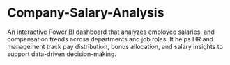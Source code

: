# Company-Salary-Analysis
An interactive Power BI dashboard that analyzes employee salaries, and compensation trends across departments and job roles. It helps HR and management track pay distribution, bonus allocation, and salary insights to support data-driven decision-making.
